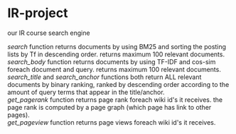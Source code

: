 # IR-project
our IR course search engine

*search* function returns documents by using BM25 and sorting the posting lists by Tf in descending order. returns maximum 100 relevant documents.  
*search_body* function returns documents by using TF-IDF and cos-sim foreach document and query. returns maximum 100 relevant documents.  
*search_title* and *search_anchor* functions both return ALL relevant documents by binary ranking, ranked by descending order according to the amount of query terms that appear in the title/anchor.  
*get_pagerank* function returns page rank foreach wiki id's it receives. the page rank is computed by a page graph (which page has link to other pages).  
*get_pageview* function returns page views foreach wiki id's it receives.  
